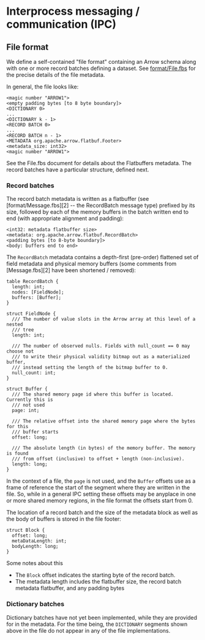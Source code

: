 <!---
  Licensed under the Apache License, Version 2.0 (the "License");
  you may not use this file except in compliance with the License.
  You may obtain a copy of the License at

   http://www.apache.org/licenses/LICENSE-2.0

  Unless required by applicable law or agreed to in writing, software
  distributed under the License is distributed on an "AS IS" BASIS,
  WITHOUT WARRANTIES OR CONDITIONS OF ANY KIND, either express or implied.
  See the License for the specific language governing permissions and
  limitations under the License. See accompanying LICENSE file.
-->

# Interprocess messaging / communication (IPC)

## File format

We define a self-contained "file format" containing an Arrow schema along with
one or more record batches defining a dataset. See [format/File.fbs][1] for the
precise details of the file metadata.

In general, the file looks like:

```
<magic number "ARROW1">
<empty padding bytes [to 8 byte boundary]>
<DICTIONARY 0>
...
<DICTIONARY k - 1>
<RECORD BATCH 0>
...
<RECORD BATCH n - 1>
<METADATA org.apache.arrow.flatbuf.Footer>
<metadata_size: int32>
<magic number "ARROW1">
```

See the File.fbs document for details about the Flatbuffers metadata. The
record batches have a particular structure, defined next.

### Record batches

The record batch metadata is written as a flatbuffer (see
[format/Message.fbs][2] -- the RecordBatch message type) prefixed by its size,
followed by each of the memory buffers in the batch written end to end (with
appropriate alignment and padding):

```
<int32: metadata flatbuffer size>
<metadata: org.apache.arrow.flatbuf.RecordBatch>
<padding bytes [to 8-byte boundary]>
<body: buffers end to end>
```

The `RecordBatch` metadata contains a depth-first (pre-order) flattened set of
field metadata and physical memory buffers (some comments from [Message.fbs][2]
have been shortened / removed):

```
table RecordBatch {
  length: int;
  nodes: [FieldNode];
  buffers: [Buffer];
}

struct FieldNode {
  /// The number of value slots in the Arrow array at this level of a nested
  /// tree
  length: int;

  /// The number of observed nulls. Fields with null_count == 0 may choose not
  /// to write their physical validity bitmap out as a materialized buffer,
  /// instead setting the length of the bitmap buffer to 0.
  null_count: int;
}

struct Buffer {
  /// The shared memory page id where this buffer is located. Currently this is
  /// not used
  page: int;

  /// The relative offset into the shared memory page where the bytes for this
  /// buffer starts
  offset: long;

  /// The absolute length (in bytes) of the memory buffer. The memory is found
  /// from offset (inclusive) to offset + length (non-inclusive).
  length: long;
}
```

In the context of a file, the `page` is not used, and the `Buffer` offsets use
as a frame of reference the start of the segment where they are written in the
file. So, while in a general IPC setting these offsets may be anyplace in one
or more shared memory regions, in the file format the offsets start from 0.

The location of a record batch and the size of the metadata block as well as
the body of buffers is stored in the file footer:

```
struct Block {
  offset: long;
  metaDataLength: int;
  bodyLength: long;
}
```

Some notes about this

* The `Block` offset indicates the starting byte of the record batch.
* The metadata length includes the flatbuffer size, the record batch metadata
  flatbuffer, and any padding bytes


### Dictionary batches

Dictionary batches have not yet been implemented, while they are provided for
in the metadata. For the time being, the `DICTIONARY` segments shown above in
the file do not appear in any of the file implementations.

[1]: https://github.com/apache/arrow/blob/master/format/File.fbs
[1]: https://github.com/apache/arrow/blob/master/format/Message.fbs